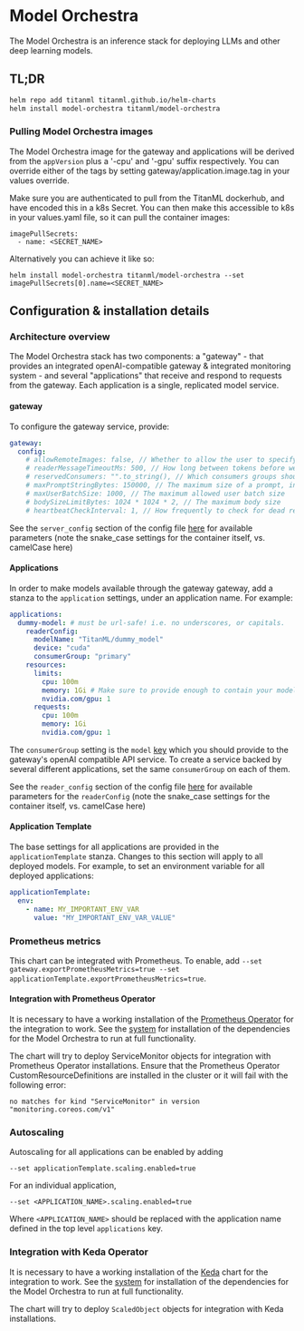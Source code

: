 # Model Orchestra

The Model Orchestra is an inference stack for deploying LLMs and other deep learning models.

## TL;DR
```bash
helm repo add titanml titanml.github.io/helm-charts
helm install model-orchestra titanml/model-orchestra
```

### Pulling Model Orchestra images

The Model Orchestra image for the gateway and applications will be derived from the `appVersion` plus a '-cpu' and '-gpu' suffix respectively. You can override either of the tags by setting gateway/application.image.tag in your values override.

Make sure you are authenticated to pull from the TitanML dockerhub, and have encoded this in a k8s Secret. You can then make this accessible to k8s in your values.yaml file, so it can pull the container images:

```
imagePullSecrets:
  - name: <SECRET_NAME>
```

Alternatively you can achieve it like so:

```
helm install model-orchestra titanml/model-orchestra --set imagePullSecrets[0].name=<SECRET_NAME>
```

## Configuration & installation details
### Architecture overview
The Model Orchestra stack has two components: a "gateway" - that provides an integrated openAI-compatible gateway & integrated monitoring system - and several "applications" that receive and respond to requests from the gateway. 
Each application is a single, replicated model service.

#### gateway
To configure the gateway service, provide:

```yaml
gateway:
  config:
    # allowRemoteImages: false, // Whether to allow the user to specify url image requests
    # readerMessageTimeoutMs: 500, // How long between tokens before we timeout a reader.
    # reservedConsumers: "".to_string(), // Which consumers groups should buffer requests, rather than rejecting them
    # maxPromptStringBytes: 150000, // The maximum size of a prompt, in bytes
    # maxUserBatchSize: 1000, // The maximum allowed user batch size
    # bodySizeLimitBytes: 1024 * 1024 * 2, // The maximum body size
    # heartbeatCheckInterval: 1, // How frequently to check for dead readers. 0 means never
```

See the `server_config` section of the config file [here](https://docs.titanml.co/apis/launch_parameters) for available parameters (note the snake_case settings for the container itself, vs. camelCase here)
#### Applications

In order to make models available through the gateway gateway, add a stanza to the `application` settings, under an application name. For example:

```yaml
applications:
  dummy-model: # must be url-safe! i.e. no underscores, or capitals.
    readerConfig:
      modelName: "TitanML/dummy_model"
      device: "cuda"
      consumerGroup: "primary"
    resources:
      limits:
        cpu: 100m
        memory: 1Gi # Make sure to provide enough to contain your model
        nvidia.com/gpu: 1
      requests:
        cpu: 100m
        memory: 1Gi
        nvidia.com/gpu: 1
```

The `consumerGroup` setting is the `model` [key](https://platform.openai.com/docs/guides/text-generation) which you should provide to the gateway's openAI compatible API service.
To create a service backed by several different applications, set the same `consumerGroup` on each of them. 

See the `reader_config` section of the config file [here](https://docs.titanml.co/apis/launch_parameters) for available parameters for the `readerConfig` (note the snake_case settings for the container itself, vs. camelCase here)

#### Application Template

The base settings for all applications are provided in the `applicationTemplate` stanza. Changes to this section will apply to all deployed models. For example, to set an environment variable for all deployed applications:

```yaml
applicationTemplate:
  env:
    - name: MY_IMPORTANT_ENV_VAR
      value: "MY_IMPORTANT_ENV_VAR_VALUE"
```

### Prometheus metrics
This chart can be integrated with Prometheus. 
To enable, add `--set gateway.exportPrometheusMetrics=true --set applicationTemplate.exportPrometheusMetrics=true`.

#### Integration with Prometheus Operator
It is necessary to have a working installation of the [Prometheus Operator](https://github.com/prometheus-operator/prometheus-operator) for the integration to work. See the [system](https://github.com/titanml/helm-charts/tree/main/system) for installation of the dependencies for the Model Orchestra to run at full functionality.

The chart will try to deploy ServiceMonitor objects for integration with Prometheus Operator installations. 
Ensure that the Prometheus Operator CustomResourceDefinitions are installed in the cluster or it will fail with the following error:

```
no matches for kind "ServiceMonitor" in version "monitoring.coreos.com/v1"
```

### Autoscaling

Autoscaling for all applications can be enabled by adding 

```
--set applicationTemplate.scaling.enabled=true
```

For an individual application, 

```
--set <APPLICATION_NAME>.scaling.enabled=true
```

Where `<APPLICATION_NAME>` should be replaced with the application name defined in the top level `applications` key.

### Integration with Keda Operator
It is necessary to have a working installation of the [Keda](https://keda.sh/docs/2.16/concepts/) chart for the integration to work. See the [system](https://github.com/titanml/helm-charts/tree/main/system) for installation of the dependencies for the Model Orchestra to run at full functionality.

The chart will try to deploy `ScaledObject` objects for integration with Keda installations. 